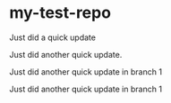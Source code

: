 # my-test-repo

Just did a quick update

Just did another quick update.

Just did another quick update in branch 1

Just did another quick update in branch 1